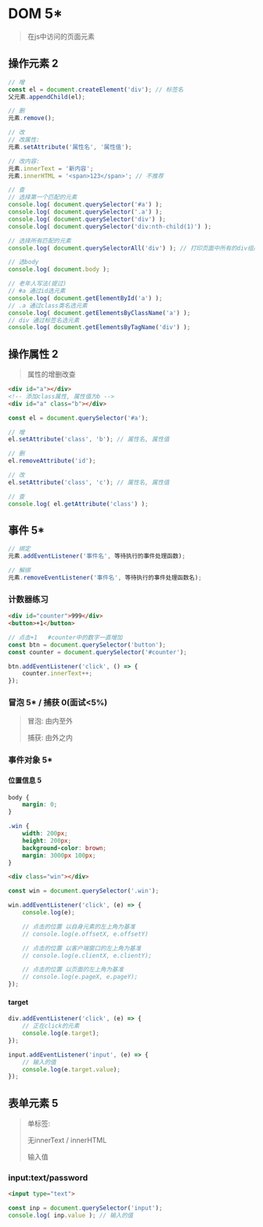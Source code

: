 # DOM 5*

> 在js中访问的页面元素

## 操作元素 2

```js
// 增
const el = document.createElement('div'); // 标签名
父元素.appendChild(el);

// 删
元素.remove();

// 改
// 改属性: 
元素.setAttribute('属性名', '属性值');

// 改内容: 
元素.innerText = '新内容';
元素.innerHTML = '<span>123</span>'; // 不推荐

// 查
// 选择第一个匹配的元素
console.log( document.querySelector('#a') );
console.log( document.querySelector('.a') );
console.log( document.querySelector('div') );
console.log( document.querySelector('div:nth-child(1)') );

// 选择所有匹配的元素
console.log( document.querySelectorAll('div') ); // 打印页面中所有的div组成的伪数组

// 选body
console.log( document.body );

// 老年人写法(提过)
// #a 通过id选元素
console.log( document.getElementById('a') );
// .a 通过class类名选元素
console.log( document.getElementsByClassName('a') );
// div 通过标签名选元素
console.log( document.getElementsByTagName('div') );
```

## 操作属性 2

> 属性的增删改查

```html
<div id="a"></div>
<!-- 添加class属性, 属性值为b -->
<div id="a" class="b"></div>
```

```js
const el = document.querySelector('#a');

// 增
el.setAttribute('class', 'b'); // 属性名, 属性值

// 删
el.removeAttribute('id');

// 改
el.setAttribute('class', 'c'); // 属性名, 属性值

// 查
console.log( el.getAttribute('class') );
```

## 事件 5*

```js
// 绑定
元素.addEventListener('事件名', 等待执行的事件处理函数);

// 解绑
元素.removeEventListener('事件名', 等待执行的事件处理函数名);
```

### 计数器练习

```html
<div id="counter">999</div>
<button>+1</button>
```

```js
// 点击+1   #counter中的数字一直增加
const btn = document.querySelector('button');
const counter = document.querySelector('#counter');

btn.addEventListener('click', () => {
    counter.innerText++;
});
```

### 冒泡  5* / 捕获 0(面试<5%)

> 冒泡: 由内至外
>
> 捕获: 由外之内

### 事件对象 5*

#### 位置信息 5

```css
body {
    margin: 0;
}

.win {
    width: 200px;
    height: 200px;
    background-color: brown;
    margin: 3000px 100px;
}
```

```html
<div class="win"></div>
```

```js
const win = document.querySelector('.win');

win.addEventListener('click', (e) => {
    console.log(e);

    // 点击的位置 以自身元素的左上角为基准
    // console.log(e.offsetX, e.offsetY)

    // 点击的位置 以客户端窗口的左上角为基准
    // console.log(e.clientX, e.clientY);

    // 点击的位置 以页面的左上角为基准
    // console.log(e.pageX, e.pageY);
});
```

#### target

```js
div.addEventListener('click', (e) => {
    // 正在click的元素
    console.log(e.target);
});

input.addEventListener('input', (e) => {
    // 输入的值
    console.log(e.target.value);
});
```

## 表单元素 5

> 单标签: 
>
> 无innerText / innerHTML
>
> 输入值

### input:text/password

```html
<input type="text">
```

```js
const inp = document.querySelector('input');
console.log( inp.value ); // 输入的值
```

